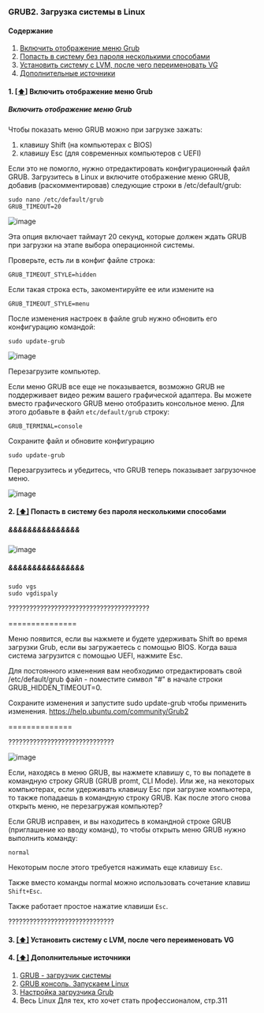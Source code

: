 ### GRUB2. Загрузка системы в Linux

#### <a name='toc'>Содержание</a>

1. [Включить отображение меню Grub](#entrymenugrub)
2. [Попасть в систему без пароля несколькими способами](#&&&&&&&&&&&&&)
3. [Установить систему с LVM, после чего переименовать VG](#&&&&&&&&&&)
4. [Дополнительные источники](#recommended_sources)


#### 1. [[⬆]](#toc) <a name='entrymenugrub'>Включить отображение меню Grub</a>

#####  Включить отображение меню Grub

Чтобы показать меню GRUB можно при загрузке зажать:

1. клавишу Shift (на компьютерах с BIOS)
2. клавишу Esc (для современных компьютеров с UEFI)

Если это не помогло, нужно отредактировать конфигурационный файл GRUB. Загрузитесь в Linux и включите отображение меню GRUB, добавив (раскомментировав) следующие строки в /etc/default/grub:
```
sudo nano /etc/default/grub
GRUB_TIMEOUT=20
```
![image](https://github.com/user-attachments/assets/f1cfc73a-84a9-4e7b-bbc1-fc762660a1a2)


Эта опция включает таймаут 20 секунд, которые должен ждать GRUB при загрузки на этапе выбора операционной системы.

Проверьте, есть ли в конфиг файле строка:
```
GRUB_TIMEOUT_STYLE=hidden
```

Если такая строка есть, закоментируйте ее или измените на
```
GRUB_TIMEOUT_STYLE=menu
```
После изменения настроек в файле grub нужно обновить его конфигурацию командой:
```
sudo update-grub
```
![image](https://github.com/user-attachments/assets/eb5225fd-4b8e-427d-89ce-5b329cd73f59)

Перезагрузите компьютер.

Если меню GRUB все еще не показывается, возможно GRUB не поддерживает видео режим вашего графической адаптера. Вы можете вместо графического GRUB меню отобразить консольное меню. Для этого добавьте в файл `etc/default/grub` строку:
```
GRUB_TERMINAL=console
```

Сохраните файл и обновите конфигурацию
```
sudo update-grub
```
Перезагрузитесь и убедитесь, что GRUB теперь показывает загрузочное меню.  

![image](https://github.com/user-attachments/assets/ae603526-9bbe-44c9-8394-4ccc384a38d7)



#### 2. [[⬆]](#toc) <a name='availability'>Попасть в систему без пароля несколькими способами</a>

#####  &&&&&&&&&&&&&&&

![image](https://github.com/user-attachments/assets/0574e83c-526c-4cef-aaa2-4640f9d699fa)


#####  &&&&&&&&&&&&&&&&
```
sudo vgs
sudo vgdispaly
```

????????????????????????????????????????


===============

Меню появится, если вы нажмете и будете удерживать Shift во время загрузки Grub, если вы загружаетесь с помощью BIOS. Когда ваша система загрузится с помощью UEFI, нажмите Esc.

Для постоянного изменения вам необходимо отредактировать свой /etc/default/grub файл - поместите символ "#" в начале строки GRUB_HIDDEN_TIMEOUT=0.

Сохраните изменения и запустите sudo update-grub чтобы применить изменения.
https://help.ubuntu.com/community/Grub2

==============

??????????????????????????????

![image](https://github.com/user-attachments/assets/8702abd9-ed0a-4944-8664-fff938076101)

Если, находясь в меню GRUB, вы нажмете клавишу c, то вы попадете в командную строку GRUB (GRUB promt, CLI Mode). Или же, на некоторых компьютерах, если удерживать клавишу Esc при загрузке компьютера, то также попадаешь в командную строку GRUB. Как после этого снова открыть меню, не перезагружая компьютер?

Если GRUB исправен, и вы находитесь в командной строке GRUB (приглашение ко вводу команд), то чтобы открыть меню GRUB нужно выполнить команду:
```
normal
```

Некоторым после этого требуется нажимать еще клавишу `Esc`.

Также вместо команды normal можно использовать сочетание клавиш `Shift+Esc`.

Также работает простое нажатие клавиши `Esc`.

??????????????????????????????




#### 3. [[⬆]](#toc) <a name='availability'>Установить систему с LVM, после чего переименовать VG</a>






#### 4. [[⬆]](#toc) <a name='recommended_sources'>Дополнительные источники</a>

1. [GRUB - загрузчик системы](https://help.ubuntu.ru/wiki/grub)
2. [GRUB консоль. Запускаем Linux](https://www.alexgur.ru/articles/2275/)
3. [Настройка загрузчика Grub](https://losst.pro/nastrojka-zagruzchika-grub)
4. Весь Linux Для тех, кто хочет стать профессионалом, стр.311
